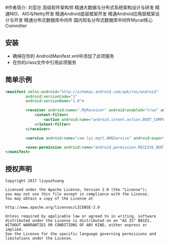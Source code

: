 #作者简介: 
刘亚壮 高级软件架构师 精通大数据与分布式系统架构设计与研发 精通NIO、AIO与Netty开发  精通Android底层框架开发  精通Android应用层框架设计与开发  精通分布式数据库中间件 国内知名分布式数据库中间件Mycat核心Committer

安装
----
* 确保在你的 AndroidManifest.xml中添加了此项服务
* 在你的class文件中引用此项服务

简单示例
----
```xml
<manifest xmlns:android="http://schemas.android.com/apk/res/android"
         android:versionCode="1"
         android:versionName="1.0">

         <receiver android:name=".MyReceiver" android:enabled="true" android:exported="false">
             <intent-filter>
                 <action android:name="android.intent.action.BOOT_COMPLETED" />
             </intent-filter>
         </receiver>

         <service android:name="com.lyz.mqtt.AMQService" android:exported="false" />

         <uses-permission android:name="android.permission.RECEIVE_BOOT_COMPLETED" />
</manifest>
```


授权声明
-------

    Copyright 2017 liuyazhuang
    
    Licensed under the Apache License, Version 2.0 (the "License");
    you may not use this file except in compliance with the License.
    You may obtain a copy of the License at
    
    http://www.apache.org/licenses/LICENSE-2.0
    
    Unless required by applicable law or agreed to in writing, software
    distributed under the License is distributed on an "AS IS" BASIS,
    WITHOUT WARRANTIES OR CONDITIONS OF ANY KIND, either express or implied.
    See the License for the specific language governing permissions and
    limitations under the License.

